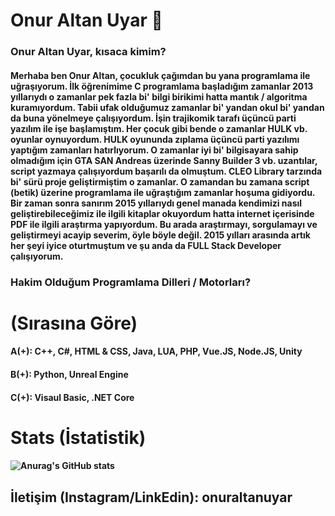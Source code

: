 # Onur Altan Uyar 👋

### Onur Altan Uyar, kısaca kimim?

#### Merhaba ben Onur Altan, çocukluk çağımdan bu yana programlama ile uğraşıyorum. İlk öğrenimime C programlama başladığım zamanlar 2013 yıllarıydı o zamanlar pek fazla bi' bilgi birikimi hatta mantık / algoritma kuramıyordum. Tabii ufak olduğumuz zamanlar bi' yandan okul bi' yandan da buna yönelmeye çalışıyordum. İşin trajikomik tarafı üçüncü parti yazılım ile işe başlamıştım. Her çocuk gibi bende o zamanlar HULK vb. oyunlar oynuyordum. HULK oyununda zıplama üçüncü parti yazılımı yaptığım zamanları hatırlıyorum. O zamanlar iyi bi' bilgisayara sahip olmadığım için GTA SAN Andreas üzerinde Sanny Builder 3 vb. uzantılar, script yazmaya çalışıyordum başarılı da olmuştum. CLEO Library tarzında bi' sürü proje geliştirmiştim o zamanlar. O zamandan bu zamana script (betik) üzerine programlama ile uğraştığım zamanlar hoşuma gidiyordu. Bir zaman sonra sanırım **2015 yıllarıydı** genel manada kendimizi nasıl geliştirebileceğimiz ile ilgili kitaplar okuyordum hatta internet içerisinde PDF ile ilgili araştırma yapıyordum. Bu arada araştırmayı, sorgulamayı ve geliştirmeyi acayip severim, öyle böyle değil. 2015 yılları arasında artık her şeyi iyice oturtmuştum ve şu anda da FULL Stack Developer çalışıyorum. 

### Hakim Olduğum Programlama Dilleri / Motorları?

# (Sırasına Göre)

####   A(+): C++, C#, HTML & CSS, Java, LUA, PHP, Vue.JS, Node.JS, Unity
####   B(+): Python, Unreal Engine
####   C(+): Visaul Basic, .NET Core 

# Stats (İstatistik)

#### ![Anurag's GitHub stats](https://github-readme-stats.vercel.app/api?username=onuraltanuyar&show_icons=true&theme=radical)

## İletişim (Instagram/LinkEdin): onuraltanuyar
<!--
**onuraltanuyar/onuraltanuyar** is a ✨ _special_ ✨ repository because its `README.md` (this file) appears on your GitHub profile.

Here are some ideas to get you started:

- 🔭 I’m currently working on ...
- 🌱 I’m currently learning ...
- 👯 I’m looking to collaborate on ...
- 🤔 I’m looking for help with ...
- 💬 Ask me about ...
- 📫 How to reach me: ...
- 😄 Pronouns: ...
- ⚡ Fun fact: ...
-->
